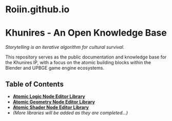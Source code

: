 # Roiin.github.io

# Khunires - An Open Knowledge Base

*Storytelling is an iterative algorithm for cultural survival.*

This repository serves as the public documentation and knowledge base for the Khunires IP, with a focus on the atomic building blocks within the Blender and UPBGE game engine ecosystems.

## Table of Contents
- [**Atomic Logic Node Editor Library**](https://github.com/Roiin/Roiin.github.io/tree/main/Atomic-Logic-Node-Editor)
- [**Atomic Geometry Node Editor Library**](https://github.com/Roiin/Roiin.github.io/tree/main/Atomic-Geometry-Node-Editor)
- [**Atomic Shader Node Editor Library**](https://github.com/Roiin/Roiin.github.io/tree/main/Atomic-Shader-Node-Editor)
- *(More libraries will be added as they are completed...)*
